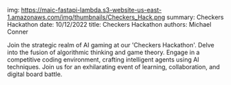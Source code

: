 img: https://maic-fastapi-lambda.s3-website-us-east-1.amazonaws.com/img/thumbnails/Checkers_Hack.png
summary: Checkers Hackathon
date: 10/12/2022
title: Checkers Hackathon
authors: Michael Conner

Join the strategic realm of AI gaming at our 'Checkers Hackathon'. Delve into the fusion of algorithmic thinking and game theory. Engage in a competitive coding environment, crafting intelligent agents using AI techniques. Join us for an exhilarating event of learning, collaboration, and digital board battle.